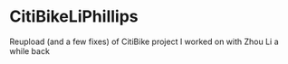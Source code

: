 # CitiBikeLiPhillips
Reupload (and a few fixes) of CitiBike project I worked on with Zhou Li a while back
